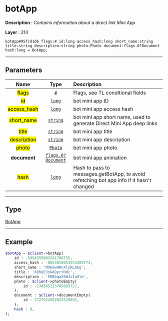# botApp

**Description** : *Contains information about a direct link Mini App*

**Layer** : 214

```tl
botApp#95fcd1d6 flags:# id:long access_hash:long short_name:string title:string description:string photo:Photo document:flags.0?Document hash:long = BotApp;
```

---

## Parameters

| Name | Type | Description |
| :---: | :---: | :--- |
| <mark>flags</mark> | [`#`](type/#) | Flags, see TL conditional fields |
| <mark>id</mark> | [`long`](type/long) | bot mini app ID |
| <mark>access_hash</mark> | [`long`](type/long) | bot mini app access hash |
| <mark>short_name</mark> | [`string`](type/string) | bot mini app short name, used to generate Direct Mini App deep links |
| <mark>title</mark> | [`string`](type/string) | bot mini app title |
| <mark>description</mark> | [`string`](type/string) | bot mini app description |
| <mark>photo</mark> | [`Photo`](type/Photo) | bot mini app photo |
| **document** | [`flags.0?Document`](type/Document) | bot mini app animation |
| <mark>hash</mark> | [`long`](type/long) | Hash to pass to messages.getBotApp, to avoid refetching bot app info if it hasn't changed |

---

## Type

[BotApp](type/BotApp)

---

## Example

```php
$botApp = $client->botApp(
	id : -5994359983261788755,
	access_hash : -8053018054553209773,
	short_name : 'M96ewHNnXlyRLAGg',
	title : 'X8heE3skAQyrtHdc',
	description : 'PDBbqaX5WJvIuOlm',
	photo : $client->photoEmpty(
		id : -234365123705603727,
	),
	document : $client->documentEmpty(
		id : 5727924582023520892,
	),
	hash : 0,
);
```